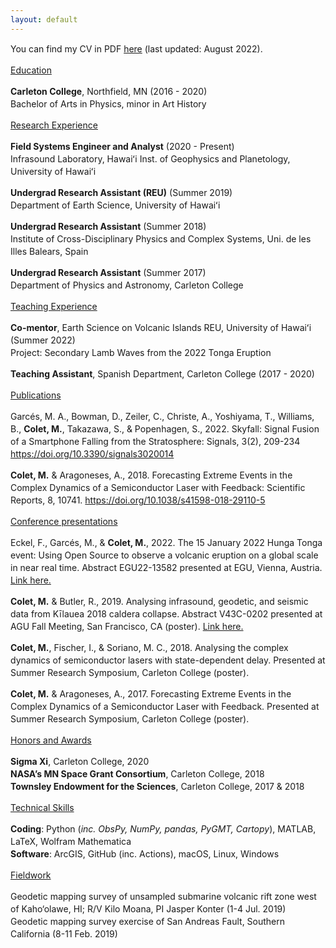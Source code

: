 ```yaml
---
layout: default
---
```


You can find my CV in PDF [here](Meritxell_Colet_CV_PDF.pdf) (last updated: August 2022).

<style type="text/css"> 
p{ 
  line-height: 20px; //you can set the line height here 
  text-align: justify;
  text-justify: inter-word;
} 
</style>


<p><u>Education</u></p>
<p>
<strong>Carleton College</strong>, Northfield, MN (2016 - 2020)<br>
Bachelor of Arts in Physics, minor in Art History
</p>

<p><u>Research Experience</u></p>
<p>
<strong>Field Systems Engineer and Analyst</strong> (2020 - Present)<br>
Infrasound Laboratory, Hawaiʻi Inst. of Geophysics and Planetology, University of Hawaiʻi<br>
</p>

<p>
<strong>Undergrad Research Assistant (REU)</strong> (Summer 2019)<br>
Department of Earth Science, University of Hawaiʻi<br>
</p>

<p>
<strong>Undergrad Research Assistant</strong> (Summer 2018)<br>
Institute of Cross-Disciplinary Physics and Complex Systems, Uni. de les Illes Balears, Spain<br>
</p>

<p>
<strong>Undergrad Research Assistant</strong> (Summer 2017)<br>
Department of Physics and Astronomy, Carleton College
</p>

<p><u>Teaching Experience</u></p>
<p>
<strong>Co-mentor</strong>, Earth Science on Volcanic Islands REU, University of Hawaiʻi (Summer 2022)<br>
Project: Secondary Lamb Waves from the 2022 Tonga Eruption
</p>

<p>
<strong>Teaching Assistant</strong>, Spanish Department, Carleton College (2017 - 2020)<br>
</p>

<p><u>Publications</u></p>
<p>
Garcés, M. A., Bowman, D., Zeiler, C., Christe, A., Yoshiyama, T., Williams, B., 
<strong>Colet, M.</strong>, Takazawa, S., & Popenhagen, S., 2022. Skyfall: Signal Fusion of a Smartphone Falling from 
the Stratosphere: Signals, 3(2), 209-234
<a href="https://www.mdpi.com/2624-6120/3/2/14/htm">https://doi.org/10.3390/signals3020014</a>
</p>

<p>
<strong>Colet, M.</strong> & Aragoneses, A., 2018. Forecasting Extreme Events in the Complex Dynamics of a Semiconductor 
Laser with Feedback: Scientific Reports, 8, 10741.
<a href="https://www.nature.com/articles/s41598-018-29110-5">https://doi.org/10.1038/s41598-018-29110-5</a>
</p>

<p><u>Conference presentations</u></p>

<p>
Eckel, F., Garcés, M., & <strong>Colet, M.</strong>, 2022. The 15 January 2022 Hunga Tonga event: Using 
Open Source to observe a volcanic eruption on a global scale in near real time. Abstract EGU22-13582 presented at EGU,
Vienna, Austria. <a href="https://meetingorganizer.copernicus.org/EGU22/EGU22-13582.html">Link here.</a>
</p>


<p>
<strong>Colet, M.</strong> & Butler, R., 2019. Analysing infrasound, geodetic, and seismic data from 
Kīlauea 2018 caldera collapse. Abstract V43C-0202 presented at AGU Fall Meeting, San Francisco, CA (poster).
<a href="https://ui.adsabs.harvard.edu/abs/2019AGUFM.V43C0202C/abstract">Link here.</a>
</p>

<p>
<strong>Colet, M.</strong>, Fischer, I., & Soriano, M. C., 2018. Analysing the complex dynamics of
semiconductor lasers with state-dependent delay. Presented at Summer Research Symposium, Carleton College (poster).
</p>

<p>
<strong>Colet, M.</strong> & Aragoneses, A., 2017. Forecasting Extreme Events in the Complex Dynamics 
of a Semiconductor Laser with Feedback. Presented at Summer Research Symposium, Carleton College (poster).
</p>

<p><u>Honors and Awards</u></p>

<p>
<strong>Sigma Xi</strong>, Carleton College, 2020 <br>
<strong>NASA’s MN Space Grant Consortium</strong>, Carleton College, 2018 <br>
<strong>Townsley Endowment for the Sciences</strong>, Carleton College, 2017 & 2018 <br>
</p>

<p><u>Technical Skills</u></p>
<p>
<strong>Coding</strong>: Python (<em>inc. ObsPy, NumPy, pandas, PyGMT, Cartopy</em>), MATLAB, LaTeX, Wolfram Mathematica <br>
<strong>Software</strong>: ArcGIS, GitHub (inc. Actions), macOS, Linux, Windows
</p>

<p><u>Fieldwork</u></p>
<p>
Geodetic mapping survey of unsampled submarine volcanic rift zone west of Kaho‘olawe, HI; R/V Kilo Moana, PI Jasper 
Konter (1-4 Jul. 2019) <br>
Geodetic mapping survey exercise of San Andreas Fault, Southern California (8-11 Feb. 2019)
</p>

<br style="line-height:3">



